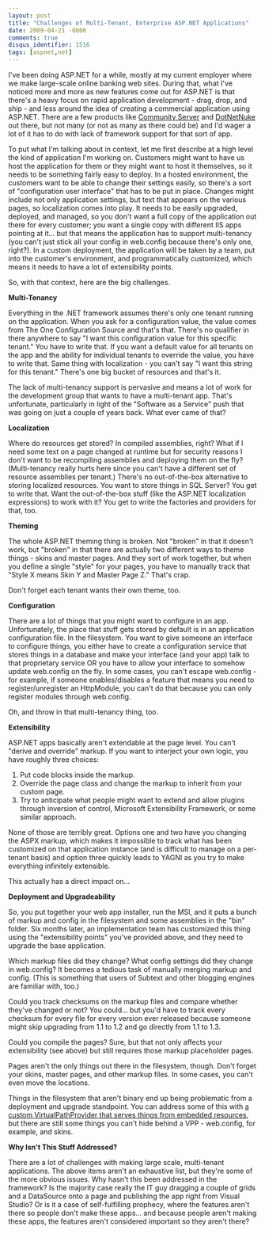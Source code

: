 ```yaml
---
layout: post
title: "Challenges of Multi-Tenant, Enterprise ASP.NET Applications"
date: 2009-04-21 -0800
comments: true
disqus_identifier: 1516
tags: [aspnet,net]
---
```

I've been doing ASP.NET for a while, mostly at my current employer where
we make large-scale online banking web sites. During that, what I've
noticed more and more as new features come out for ASP.NET is that
there's a heavy focus on rapid application development - drag, drop, and
ship - and less around the idea of creating a commercial application
using ASP.NET. There are a few products like [Community
Server](http://communityserver.com/) and
[DotNetNuke](http://www.dotnetnuke.com) out there, but not many (or not
as many as there could be) and I'd wager a lot of it has to do with lack
of framework support for that sort of app.

To put what I'm talking about in context, let me first describe at a
high level the kind of application I'm working on. Customers might want
to have us host the application for them or they might want to host it
themselves, so it needs to be something fairly easy to deploy. In a
hosted environment, the customers want to be able to change their
settings easily, so there's a sort of "configuration user interface"
that has to be put in place. Changes might include not only application
settings, but text that appears on the various pages, so localization
comes into play. It needs to be easily upgraded, deployed, and managed,
so you don't want a full copy of the application out there for every
customer; you want a single copy with different IIS apps pointing at
it... but that means the application has to support multi-tenancy (you
can't just stick all your config in web.config because there's only one,
right?). In a custom deployment, the application will be taken by a
team, put into the customer's environment, and programmatically
customized, which means it needs to have a lot of extensibility points.

So, with that context, here are the big challenges.

**Multi-Tenancy**

Everything in the .NET framework assumes there's only one tenant running
on the application. When you ask for a configuration value, the value
comes from The One Configuration Source and that's that. There's no
qualifier in there anywhere to say "I want this configuration value for
this specific tenant." You have to write that. If you want a default
value for all tenants on the app and the ability for individual tenants
to override the value, you have to write that. Same thing with
localization - you can't say "I want this string for this tenant."
There's one big bucket of resources and that's it.

The lack of multi-tenancy support is pervasive and means a lot of work
for the development group that wants to have a multi-tenant app. That's
unfortunate, particularly in light of the "Software as a Service" push
that was going on just a couple of years back. What ever came of that?

**Localization**

Where do resources get stored? In compiled assemblies, right? What if I
need some text on a page changed at runtime but for security reasons I
don't want to be recompiling assemblies and deploying them on the fly?
(Multi-tenancy really hurts here since you can't have a different set of
resource assemblies per tenant.) There's no out-of-the-box alternative
to storing localized resources. You want to store things in SQL Server?
You get to write that. Want the out-of-the-box stuff (like the ASP.NET
localization expressions) to work with it? You get to write the
factories and providers for that, too.

**Theming**

The whole ASP.NET theming thing is broken. Not "broken" in that it
doesn't work, but "broken" in that there are actually two different ways
to theme things - skins and master pages. And they sort of work
together, but when you define a single "style" for your pages, you have
to manually track that "Style X means Skin Y and Master Page Z." That's
crap.

Don't forget each tenant wants their own theme, too.

**Configuration**

There are a lot of things that you might want to configure in an app.
Unfortunately, the place that stuff gets stored by default is in an
application configuration file. In the filesystem. You want to give
someone an interface to configure things, you either have to create a
configuration service that stores things in a database and make your
interface (and your app) talk to that proprietary service OR you have to
allow your interface to somehow update web.config on the fly. In some
cases, you can't escape web.config - for example, if someone
enables/disables a feature that means you need to register/unregister an
HttpModule, you can't do that because you can only register modules
through web.config.

Oh, and throw in that multi-tenancy thing, too.

**Extensibility**

ASP.NET apps basically aren't extendable at the page level. You can't
"derive and override" markup. If you want to interject your own logic,
you have roughly three choices:

1.  Put code blocks inside the markup.
2.  Override the page class and change the markup to inherit from your
    custom page.
3.  Try to anticipate what people might want to extend and allow plugins
    through inversion of control, Microsoft Extensibility Framework, or
    some similar approach.

None of those are terribly great. Options one and two have you changing
the ASPX markup, which makes it impossible to track what has been
customized on that application instance (and is difficult to manage on a
per-tenant basis) and option three quickly leads to YAGNI as you try to
make everything infinitely extensible.

This actually has a direct impact on...

**Deployment and Upgradeability**

So, you put together your web app installer, run the MSI, and it puts a
bunch of markup and config in the filesystem and some assemblies in the
"bin" folder. Six months later, an implementation team has customized
this thing using the "extensibility points" you've provided above, and
they need to upgrade the base application.

Which markup files did they change? What config settings did they change
in web.config? It becomes a tedious task of manually merging markup and
config. (This is something that users of Subtext and other blogging
engines are familiar with, too.)

Could you track checksums on the markup files and compare whether
they've changed or not? You could... but you'd have to track every
checksum for every file for every version ever released because someone
might skip upgrading from 1.1 to 1.2 and go directly from 1.1 to 1.3.

Could you compile the pages? Sure, but that not only affects your
extensibility (see above) but still requires those markup placeholder
pages.

Pages aren't the only things out there in the filesystem, though. Don't
forget your skins, master pages, and other markup files. In some cases,
you can't even move the locations.

Things in the filesystem that aren't binary end up being problematic
from a deployment and upgrade standpoint. You can address some of this
with [a custom VirtualPathProvider that serves things from embedded
resources](/archive/2007/07/13/embeddedresourcepathprovider---binary-only-asp.net-2.0.aspx),
but there are still some things you can't hide behind a VPP -
web.config, for example, and skins.

**Why Isn't This Stuff Addressed?**

There are a lot of challenges with making large scale, multi-tenant
applications. The above items aren't an exhaustive list, but they're
some of the more obvious issues. Why hasn't this been addressed in the
framework? Is the majority case really the IT guy dragging a couple of
grids and a DataSource onto a page and publishing the app right from
Visual Studio? Or is it a case of self-fulfilling prophecy, where the
features aren't there so people don't make these apps... and because
people aren't making these apps, the features aren't considered
important so they aren't there?

